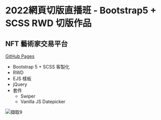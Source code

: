# 2022網頁切版直播班 - Bootstrap5 + SCSS RWD 切版作品

## NFT 藝術家交易平台
[GitHub Pages](https://yuyu0905.github.io/w8-art-nft/#)


*  Bootstrap 5 + SCSS 客製化 
*  RWD
*  EJS 樣板
*  jQuery
*  套件
	- Swiper
	- Vanilla JS Datepicker
  
  
 ![擷取9](https://user-images.githubusercontent.com/86718154/197401373-8db163d0-2d3d-4b29-ad56-397a661fe587.PNG)
